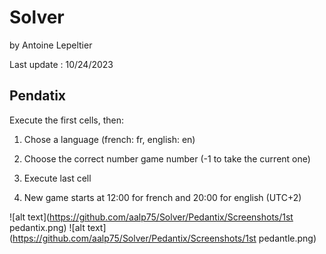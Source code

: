 # Solver
by Antoine Lepeltier

Last update : 10/24/2023

## Pendatix
Execute the first cells, then:

1) Chose a language (french: fr, english: en)

2) Choose the correct number game number (-1 to take the current one)

3) Execute last cell

4) New game starts at 12:00 for french and 20:00 for english (UTC+2)

![alt text](https://github.com/aalp75/Solver/Pedantix/Screenshots/1st pedantix.png)
![alt text](https://github.com/aalp75/Solver/Pedantix/Screenshots/1st pedantle.png)
